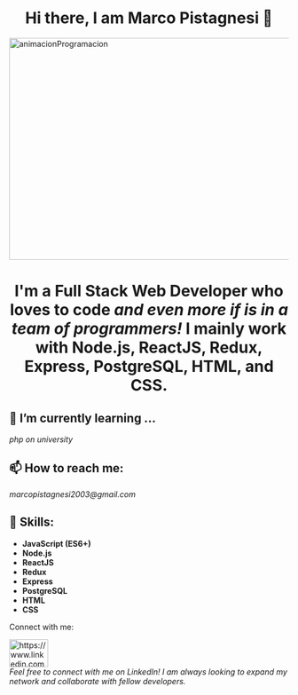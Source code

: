<h1 align="center"><span style="font-weight: bold">Hi there, I am Marco Pistagnesi</span> 👋</h1>

<img width="600" height="400" align="center" src="https://static.wixstatic.com/media/669128_ec1c7a78e9694aec8a07c2e48b292ae1~mv2.gif" alt="animacionProgramacion"/>

<h1 align="center"><span style="font-weight: bold">I'm a Full Stack Web Developer who loves to code</span><span style="font-style: italic"> and even more if is in a team of programmers!</span> I mainly work with Node.js, ReactJS, Redux, Express, PostgreSQL, HTML, and CSS.</h1>

<h2><span style="font-weight: bold">🌱 I’m currently learning ...</span></h2>
<p><span style="font-style: italic">php on university</span></p>

<h2><span style="font-weight: bold">📫 How to reach me:</span></h2>
<p><span style="font-style: italic">marcopistagnesi2003@gmail.com</span></p>

<h2><span style="font-weight: bold">🚀 Skills:</span></h2>
<ul>
  <li><span style="font-weight: bold">JavaScript (ES6+)</span></li>
  <li><span style="font-weight: bold">Node.js</span></li>
  <li><span style="font-weight: bold">ReactJS</span></li>
  <li><span style="font-weight: bold">Redux</span></li>
  <li><span style="font-weight: bold">Express</span></li>
  <li><span style="font-weight: bold">PostgreSQL</span></li>
  <li><span style="font-weight: bold">HTML</span></li>
  <li><span style="font-weight: bold">CSS</span></li>
</ul>

<p>Connect with me:</p>
<p>
  <a href="https://linkedin.com/in/marco-pistagnesi-0a3993243/" target="_blank">
    <img align="center" src="https://cdn.jsdelivr.net/npm/simple-icons@3.0.1/icons/linkedin.svg"
         alt="https://www.linkedin.com/in/marco-pistagnesi-0a3993243/"
         height="50" width="70" />
  </a>
  <br/>
  <span style="font-style: italic">Feel free to connect with me on LinkedIn! I am always looking to expand my network and collaborate with fellow developers.</span>
</p>
